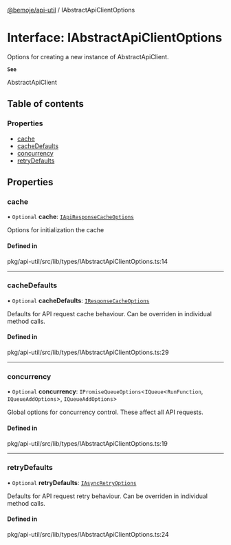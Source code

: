 [@bemoje/api-util](https://github.com/bemoje/tsmono/blob/main/pkg/api-util/docs/md/index.md) / IAbstractApiClientOptions

# Interface: IAbstractApiClientOptions

Options for creating a new instance of AbstractApiClient.

**`See`**

AbstractApiClient

## Table of contents

### Properties

- [cache](https://github.com/bemoje/tsmono/blob/main/pkg/api-util/docs/md/interfaces/IAbstractApiClientOptions.md#cache)
- [cacheDefaults](https://github.com/bemoje/tsmono/blob/main/pkg/api-util/docs/md/interfaces/IAbstractApiClientOptions.md#cachedefaults)
- [concurrency](https://github.com/bemoje/tsmono/blob/main/pkg/api-util/docs/md/interfaces/IAbstractApiClientOptions.md#concurrency)
- [retryDefaults](https://github.com/bemoje/tsmono/blob/main/pkg/api-util/docs/md/interfaces/IAbstractApiClientOptions.md#retrydefaults)

## Properties

### cache

• `Optional` **cache**: [`IApiResponseCacheOptions`](https://github.com/bemoje/tsmono/blob/main/pkg/api-util/docs/md/interfaces/IApiResponseCacheOptions.md)

Options for initialization the cache

#### Defined in

pkg/api-util/src/lib/types/IAbstractApiClientOptions.ts:14

___

### cacheDefaults

• `Optional` **cacheDefaults**: [`IResponseCacheOptions`](https://github.com/bemoje/tsmono/blob/main/pkg/api-util/docs/md/interfaces/IResponseCacheOptions.md)

Defaults for API request cache behaviour. Can be overriden in individual method calls.

#### Defined in

pkg/api-util/src/lib/types/IAbstractApiClientOptions.ts:29

___

### concurrency

• `Optional` **concurrency**: `IPromiseQueueOptions`<`IQueue`<`RunFunction`, `IQueueAddOptions`\>, `IQueueAddOptions`\>

Global options for concurrency control. These affect all API requests.

#### Defined in

pkg/api-util/src/lib/types/IAbstractApiClientOptions.ts:19

___

### retryDefaults

• `Optional` **retryDefaults**: [`IAsyncRetryOptions`](https://github.com/bemoje/tsmono/blob/main/pkg/api-util/docs/md/interfaces/IAsyncRetryOptions.md)

Defaults for API request retry behaviour. Can be overriden in individual method calls.

#### Defined in

pkg/api-util/src/lib/types/IAbstractApiClientOptions.ts:24
